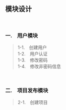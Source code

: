 ## 模块设计 ##
<br/>

### 一.　用户模块 ###
> 1-1.　创建用户  
> 1-2.　用户认证  
> 1-3.　修改密码  
> 1-4.　修改非密码信息  
<br/>

### 二.　项目发布模块 ###
> 2-1.　创建项目  
<br/>